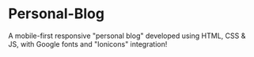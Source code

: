 # Personal-Blog
A mobile-first responsive "personal blog" developed using HTML, CSS &amp; JS, with Google fonts and "Ionicons" integration!
